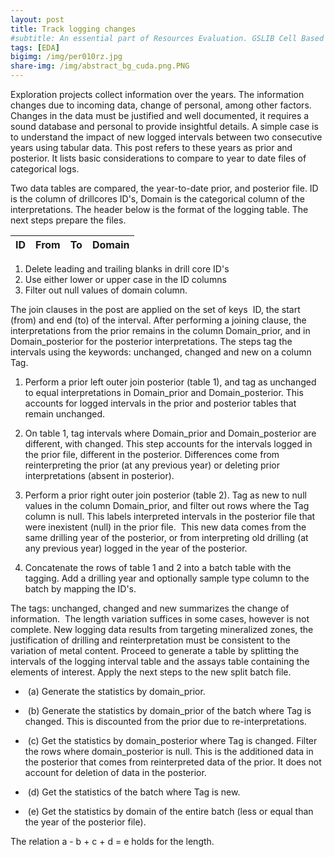 ```yaml
---
layout: post
title: Track logging changes
#subtitle: An essential part of Resources Evaluation. GSLIB Cell Based Method.
tags: [EDA]
bigimg: /img/per010rz.jpg
share-img: /img/abstract_bg_cuda.png.PNG
---
```


Exploration projects collect information over the years. The information changes due to incoming data, change of personal, among other factors. Changes in the data must be justified and well documented, it requires a sound database and personal to provide insightful details. A simple case is to understand the impact of new logged intervals between two consecutive years using tabular data. This post refers to these years as prior and posterior. It lists basic considerations to compare to year to date files of categorical logs.

Two data tables are compared, the year-to-date prior, and posterior file.  ID is the column of drillcores ID's, Domain is the categorical column of the interpretations. The header below is the format of the logging table. The next steps prepare the files.

| ID  | From |  To | Domain|
| --- | ----  | --- | --- |


1. Delete leading and trailing blanks in drill core ID's
2. Use either lower or upper case in the ID columns
3. Filter out null values of domain column.

The join clauses in the post are applied on the set of keys  ID, the start (from) and end (to) of the interval. After performing a joining clause, the interpretations from the prior remains in the column Domain_prior, and in Domain_posterior for the posterior interpretations. The steps tag the intervals using the keywords: unchanged, changed and new on a column Tag.

1. Perform a prior left outer join posterior (table 1), and tag as unchanged to equal interpretations in Domain_prior and Domain_posterior. This accounts for logged intervals in the prior and posterior tables that remain unchanged.

2. On table 1, tag intervals where Domain_prior and Domain_posterior are different, with changed. This step accounts for the intervals logged in the prior file, different in the posterior. Differences come from reinterpreting the prior (at any previous year) or deleting prior interpretations (absent in posterior).

3. Perform a prior right outer join posterior (table 2). Tag as new to null values in the column Domain_prior, and filter out rows where the Tag column is null. This labels interpreted intervals in the posterior file that were inexistent (null) in the prior file.  This new data comes from the same drilling year of the posterior, or from interpreting old drilling (at any previous year) logged in the year of the posterior.

4. Concatenate the rows of table 1 and 2 into a batch table with the tagging. Add a drilling year and optionally sample type column to the batch by mapping the ID's.

The tags: unchanged, changed and new summarizes the change of information.  The length variation suffices in some cases, however is not complete. New logging data results from targeting mineralized zones, the justification of drilling and reinterpretation must be consistent to the variation of metal content. Proceed to generate a table by splitting the intervals of the logging interval table and the assays table containing the elements of interest. Apply the next steps to the new split batch file.

-  (a) Generate the statistics by domain_prior.

-  (b) Generate the statistics by domain_prior of the batch where Tag is changed. This is discounted from the prior due to re-interpretations.

-  (c) Get the statistics by domain_posterior where Tag is changed. Filter the rows where domain_posterior is null. This is the additioned data in the posterior that comes from reinterpreted data of the prior. It does not account for deletion of data in the posterior.

-  (d) Get the statistics of the batch where Tag is new.

-  (e) Get the statistics by domain of the entire batch (less or equal than the year of the posterior file).

The relation a - b + c + d = e holds for the length.